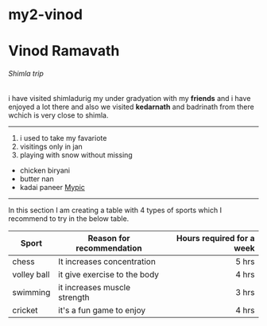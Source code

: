 # my2-vinod

# Vinod Ramavath
###### Shimla trip

i have visited shimladurig my under gradyation with my **friends** and i have enjoyed a lot there and also we visited **kedarnath** and badrinath from there wchich is very close to shimla.
*****************
1. i used to take my favariote 
2. visitings only in jan
3. playing with snow without missing

* chicken biryani
* butter nan
* kadai paneer
[Mypic](MyStats.md)
****
In this section I am creating a table with 4 types of sports which I recommend to try in the below table.

| Sport | Reason for recommendation | Hours required for a week |
|-------|-------|------:|
| chess | It increases concentration | 5 hrs |
| volley ball | it give exercise to the body | 4 hrs |
| swimming | it increases muscle strength | 3 hrs |
| cricket | it's a fun game to enjoy | 4 hrs |
